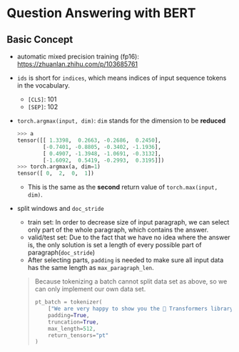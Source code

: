 # Question Answering with BERT

## Basic Concept

* automatic mixed precision training (fp16): https://zhuanlan.zhihu.com/p/103685761

* `ids` is short for `indices`, which means indices of input sequence tokens in the vocabulary.

  * `[CLS]`: 101
  * `[SEP]`: 102

* `torch.argmax(input, dim)`: `dim` stands for the dimension to be **reduced**

  ```python
  >>> a
  tensor([[ 1.3398,  0.2663, -0.2686,  0.2450],
          [-0.7401, -0.8805, -0.3402, -1.1936],
          [ 0.4907, -1.3948, -1.0691, -0.3132],
          [-1.6092,  0.5419, -0.2993,  0.3195]])
  >>> torch.argmax(a, dim=1)
  tensor([ 0,  2,  0,  1])
  ```

  * This is the same as the **second** return value of `torch.max(input, dim)`.

* split windows and `doc_stride`

  * train set: In order to decrease size of input paragraph, we can select only part of the whole paragraph, which contains the answer.
  * valid/test set: Due to the fact that we have no idea where the answer is, the only solution is set a length of every possible part of paragraph(`doc_stride`)
  * After selecting parts, `padding` is needed to make sure all input data has the same length as `max_paragraph_len`.

  > Because tokenizing a batch cannot split data set as above, so we can only implement our own data set.
  >
  > ```python
  > pt_batch = tokenizer(
  >     ["We are very happy to show you the 🤗 Transformers library.", "We hope you don't hate it."],
  >     padding=True,
  >     truncation=True,
  >     max_length=512,
  >     return_tensors="pt"
  > )
  > ```

